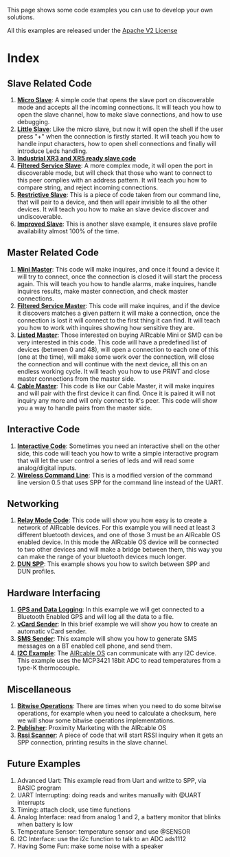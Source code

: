 This page shows some code examples you can use to develop your own solutions.

All this examples are released under the [Apache V2 License](http://aircable.googlecode.com/svn/trunk/LICENSE.txt)

# Index #

## Slave Related Code ##
  1. **[Micro Slave](http://code.google.com/p/aircable/wiki/Micro_Slave)**: A simple code that opens the slave port on discoverable mode and accepts all the incoming connections. It will teach you how to open the slave channel, how to make slave connections, and how to use debugging.
  1. **[Little Slave](http://code.google.com/p/aircable/wiki/Little_Slave)**: Like the micro slave, but now it will open the shell if the user press "+" when the connection is firstly started. It will teach you how to handle input characters, how to open shell connections and finally will introduce Leds handling.
  1. **[Industrial XR3 and XR5 ready slave code](http://code.google.com/p/aircable/source/browse/examples/small_slave_XR5/AIRcable.bas?r=672)**
  1. **[Filtered Service Slave](http://code.google.com/p/aircable/wiki/Filtered_Salve)**: A more complex mode, it will open the port in discoverable mode, but will check that those who want to connect to this peer complies with an address pattern. It will teach you how to compare string, and reject incoming connections.
  1. **[Restrictive Slave](http://code.google.com/p/aircable/wiki/Restrictive_Slave)**: This is a piece of code taken from our command line, that will pair to a device, and then will apair invisible to all the other devices. It will teach you how to make an slave device discover and undiscoverable.
  1. **[Improved Slave](http://code.google.com/p/aircable/wiki/ImprovedSlave)**: This is another slave example, it ensures slave profile availability almost 100% of the time.

## Master Related Code ##
  1. **[Mini Master](http://code.google.com/p/aircable/wiki/Mini_Master)**: This code will make inquires, and once it found a device it will try to connect, once the connection is closed it will start the process again. This will teach you how to handle alarms, make inquires, handle inquires results, make master connection, and check master connections.
  1. **[Filtered Service Master](http://code.google.com/p/aircable/wiki/Filtered_Master)**: This code will make inquires, and if the device it discovers matches a given pattern it will make a connection, once the connection is lost it will connect to the first thing it can find. It will teach you how to work with inquires showing how sensitive they are.
  1. **[Listed Master](http://code.google.com/p/aircable/wiki/Listed_Master)**: Those interested on buying AIRcable Mini or SMD can be very interested in this code. This code will have a predefined list of devices (between 0 and 48), will open a connection to each one of this (one at the time), will make some work over the connection, will close the connection and will continue with the next device, all this on an endless working cycle. It will teach you how to use _PRINT_ and close master connections from the master side.
  1. **[Cable Master](http://code.google.com/p/aircable/wiki/Cable_Master)**: This code is like our Cable Master, it will make inquires and will pair with the first device it can find. Once it is paired it will not inquiry any more and will only connect to it's peer. This code will show you a way to handle pairs from the master side.

## Interactive Code ##
  1. **[Interactive Code](http://code.google.com/p/aircable/wiki/Interactive_PIO)**: Sometimes you need an interactive shell on the other side, this code will teach you how to write a simple interactive program that will let the user control a series of leds and will read some analog/digital inputs.
  1. **[Wireless Command Line](http://code.google.com/p/aircable/wiki/CommandLineOverSPP)**: This is a modified version of the command line version 0.5 that uses SPP for the command line instead of the UART.

## Networking ##
  1. **[Relay Mode Code](http://code.google.com/p/aircable/wiki/Relay)**: This code will show you how easy is to create a network of AIRcable devices. For this example you will need at least 3 different bluetooth devices, and one of those 3 must be an AIRcable OS enabled device. In this mode the AIRcable OS device will be connected to two other devices and will make a bridge between them, this way you can make the range of your bluetooth devices much longer.
  1. **[DUN SPP](http://code.google.com/p/aircable/wiki/DUN_SPP)**: This example shows you how to switch between SPP and DUN profiles.

## Hardware Interfacing ##
  1. **[GPS and Data Logging](http://code.google.com/p/aircable/wiki/GPS_Data_Logging)**: In this example we will get connected to a Bluetooth Enabled GPS and will log all the data to a file.
  1. **[vCard Sender](http://code.google.com/p/aircable/wiki/vCard)**: In this brief example we will show you how to create an automatic vCard sender.
  1. **[SMS Sender](http://code.google.com/p/aircable/wiki/smsSender)**: This example will show you how to generate SMS messages on a BT enabled cell phone, and send them.
  1. **[I2C Example](http://code.google.com/p/aircable/wiki/GenericI2Ccode)**: The [AIRcable OS](http://www.aircable.net/products-os.html)  can communicate with any I2C device. This example uses the MCP3421 18bit ADC to read temperatures from a type-K thermocouple.

## Miscellaneous ##
  1. **[Bitwise Operations](http://code.google.com/p/aircable/wiki/BitwiseOperations)**: There are times when you need to do some bitwise operations, for example when you need to calculate a checksum, here we will show some bitwise operations implementations.
  1. **[Publisher](http://www.aircable.net-a.googlepages.com/proximitymarketingstandalonesolution)**: Proximity Marketing with the AIRcable OS
  1. **[Rssi Scanner](http://code.google.com/p/aircable/source/browse/examples/automatic_rssi_scan/AIRcable.bas?spec=svn673&r=671#1)**: A piece of code that will start RSSI inquiry when it gets an SPP connection, printing results in the slave channel.

## Future Examples ##
  1. Advanced Uart: This example read from Uart and writte to SPP, via BASIC program
  1. UART Interrupting: doing reads and writes manually with @UART interrupts
  1. Timing: attach clock, use time functions
  1. Analog Interface: read from analog 1 and 2, a battery monitor that blinks when battery is low
  1. Temperature Sensor: temperature sensor and use @SENSOR
  1. I2C Interface: use the i2c function to talk to an ADC ads1112
  1. Having Some Fun: make some noise with a speaker